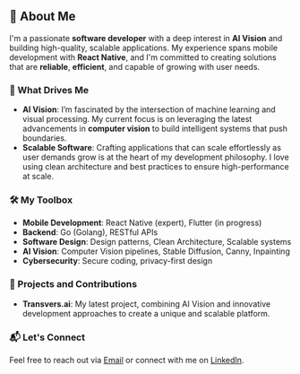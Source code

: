 ## 👋 About Me

I'm a passionate **software developer** with a deep interest in **AI Vision** and building high-quality, scalable applications. My experience spans mobile development with **React Native**, and I'm committed to creating solutions that are **reliable**, **efficient**, and capable of growing with user needs.

### 🚀 What Drives Me

- **AI Vision**: I’m fascinated by the intersection of machine learning and visual processing. My current focus is on leveraging the latest advancements in **computer vision** to build intelligent systems that push boundaries.
- **Scalable Software**: Crafting applications that can scale effortlessly as user demands grow is at the heart of my development philosophy. I love using clean architecture and best practices to ensure high-performance at scale.

### 🛠️ My Toolbox

- **Mobile Development**: React Native (expert), Flutter (in progress)
- **Backend**: Go (Golang), RESTful APIs
- **Software Design**: Design patterns, Clean Architecture, Scalable systems
- **AI Vision**: Computer Vision pipelines, Stable Diffusion, Canny, Inpainting
- **Cybersecurity**: Secure coding, privacy-first design

### 🎯 Projects and Contributions

- **Transvers.ai**: My latest project, combining AI Vision and innovative development approaches to create a unique and scalable platform.

### 📬 Let's Connect

Feel free to reach out via [Email](mailto:audie@app2b.io) or connect with me on [LinkedIn](https://linkedin.com).
